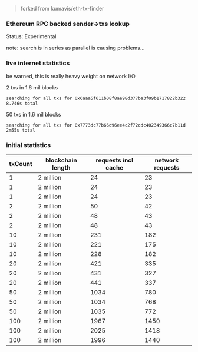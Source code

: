 > forked from kumavis/eth-tx-finder

### Ethereum RPC backed sender->txs lookup

Status: Experimental

note: search is in series as parallel is causing problems...

### live internet statistics

be warned, this is really heavy weight on network I/O

2 txs in 1.6 mil blocks
```
searching for all txs for 0x6aaa5f611b08f8ae98d377ba3f09b1717822b322
8.746s total
```

50 txs in 1.6 mil blocks
```
searching for all txs for 0x7773dc77b66d96ee4c2f72cdc402349366c7b11d
2m55s total
```

### initial statistics
| txCount | blockchain length  | requests incl cache |  network requests |
| --- | ----------- | ---- | ---- |
|  1 | 2 million   |   24 |   23 |
|  1 | 2 million   |   24 |   23 |
|  1 | 2 million   |   24 |   23 |
|  2 | 2 million   |   50 |   42 |
|  2 | 2 million   |   48 |   43 |
|  2 | 2 million   |   48 |   43 |
|  10 | 2 million  |  231 |  182 |
|  10 | 2 million  |  221 |  175 |
|  10 | 2 million  |  228 |  182 |
|  20 | 2 million  |  421 |  335 |
|  20 | 2 million  |  431 |  327 |
|  20 | 2 million  |  441 |  337 |
|  50 | 2 million  | 1034 |  780 |
|  50 | 2 million  | 1034 |  768 |
|  50 | 2 million  | 1035 |  772 |
| 100 | 2 million | 1967 | 1450 |
| 100 | 2 million | 2025 | 1418 |
| 100 | 2 million | 1996 | 1440 |
